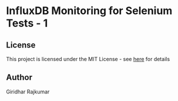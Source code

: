 # InfluxDB Monitoring for Selenium Tests - 1

## License

This project is licensed under the MIT License - see [here](https://mit-license.org/) for details

## Author
Giridhar Rajkumar
